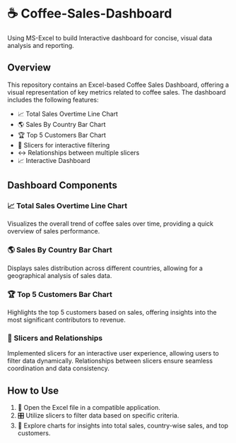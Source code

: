 # ☕️ Coffee-Sales-Dashboard
Using MS-Excel to build Interactive dashboard for concise, visual data analysis and reporting.

## Overview

This repository contains an Excel-based Coffee Sales Dashboard, offering a visual representation of key metrics related to coffee sales. The dashboard includes the following features:

- 📈 Total Sales Overtime Line Chart
- 🌎 Sales By Country Bar Chart
- 🏆 Top 5 Customers Bar Chart
- 🔄 Slicers for interactive filtering
- ↔️  Relationships between multiple slicers
- 📈 Interactive Dashboard

## Dashboard Components

### 📈 Total Sales Overtime Line Chart

Visualizes the overall trend of coffee sales over time, providing a quick overview of sales performance.

### 🌎 Sales By Country Bar Chart

Displays sales distribution across different countries, allowing for a geographical analysis of sales data.

### 🏆 Top 5 Customers Bar Chart

Highlights the top 5 customers based on sales, offering insights into the most significant contributors to revenue.

### 🔄 Slicers and Relationships

Implemented slicers for an interactive user experience, allowing users to filter data dynamically. Relationships between slicers ensure seamless coordination and data consistency.

## How to Use

1. 📂 Open the Excel file in a compatible application.
2. 🎛 Utilize slicers to filter data based on specific criteria.
3. 🚀 Explore charts for insights into total sales, country-wise sales, and top customers.

